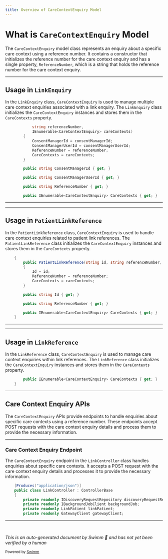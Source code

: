 ```yaml
---
title: Overview of CareContextEnquiry Model
---
```

# What is <SwmToken path="src/In.ProjectEKA.HipLibrary/Patient/Model/LinkEnquiry.cs" pos="11:3:3" line-data="            IEnumerable&lt;CareContextEnquiry&gt; careContexts)">`CareContextEnquiry`</SwmToken> Model

The <SwmToken path="src/In.ProjectEKA.HipLibrary/Patient/Model/LinkEnquiry.cs" pos="11:3:3" line-data="            IEnumerable&lt;CareContextEnquiry&gt; careContexts)">`CareContextEnquiry`</SwmToken> model class represents an enquiry about a specific care context using a reference number. It contains a constructor that initializes the reference number for the care context enquiry and has a single property, <SwmToken path="src/In.ProjectEKA.HipLibrary/Patient/Model/LinkEnquiry.cs" pos="15:1:1" line-data="            ReferenceNumber = referenceNumber;">`ReferenceNumber`</SwmToken>, which is a string that holds the reference number for the care context enquiry.

<SwmSnippet path="/src/In.ProjectEKA.HipLibrary/Patient/Model/LinkEnquiry.cs" line="10">

---

## Usage in <SwmToken path="src/In.ProjectEKA.HipLibrary/Patient/Model/LinkEnquiry.cs" pos="5:5:5" line-data="    public class LinkEnquiry">`LinkEnquiry`</SwmToken>

In the <SwmToken path="src/In.ProjectEKA.HipLibrary/Patient/Model/LinkEnquiry.cs" pos="5:5:5" line-data="    public class LinkEnquiry">`LinkEnquiry`</SwmToken> class, <SwmToken path="src/In.ProjectEKA.HipLibrary/Patient/Model/LinkEnquiry.cs" pos="11:3:3" line-data="            IEnumerable&lt;CareContextEnquiry&gt; careContexts)">`CareContextEnquiry`</SwmToken> is used to manage multiple care context enquiries associated with a link enquiry. The <SwmToken path="src/In.ProjectEKA.HipLibrary/Patient/Model/LinkEnquiry.cs" pos="5:5:5" line-data="    public class LinkEnquiry">`LinkEnquiry`</SwmToken> class initializes the <SwmToken path="src/In.ProjectEKA.HipLibrary/Patient/Model/LinkEnquiry.cs" pos="11:3:3" line-data="            IEnumerable&lt;CareContextEnquiry&gt; careContexts)">`CareContextEnquiry`</SwmToken> instances and stores them in the <SwmToken path="src/In.ProjectEKA.HipLibrary/Patient/Model/LinkEnquiry.cs" pos="16:1:1" line-data="            CareContexts = careContexts;">`CareContexts`</SwmToken> property.

```c#
            string referenceNumber,
            IEnumerable<CareContextEnquiry> careContexts)
        {
            ConsentManagerId = consentManagerId;
            ConsentManagerUserId = consentManagerUserId;
            ReferenceNumber = referenceNumber;
            CareContexts = careContexts;
        }

        public string ConsentManagerId { get; }

        public string ConsentManagerUserId { get; }

        public string ReferenceNumber { get; }

        public IEnumerable<CareContextEnquiry> CareContexts { get; }
```

---

</SwmSnippet>

<SwmSnippet path="/src/In.ProjectEKA.HipService/Link/PatientLinkReference.cs" line="7">

---

## Usage in <SwmToken path="src/In.ProjectEKA.HipService/Link/PatientLinkReference.cs" pos="8:3:3" line-data="        public PatientLinkReference(string id, string referenceNumber, IEnumerable&lt;CareContextEnquiry&gt; careContexts)">`PatientLinkReference`</SwmToken>

In the <SwmToken path="src/In.ProjectEKA.HipService/Link/PatientLinkReference.cs" pos="8:3:3" line-data="        public PatientLinkReference(string id, string referenceNumber, IEnumerable&lt;CareContextEnquiry&gt; careContexts)">`PatientLinkReference`</SwmToken> class, <SwmToken path="src/In.ProjectEKA.HipService/Link/PatientLinkReference.cs" pos="8:17:17" line-data="        public PatientLinkReference(string id, string referenceNumber, IEnumerable&lt;CareContextEnquiry&gt; careContexts)">`CareContextEnquiry`</SwmToken> is used to handle care context enquiries related to patient link references. The <SwmToken path="src/In.ProjectEKA.HipService/Link/PatientLinkReference.cs" pos="8:3:3" line-data="        public PatientLinkReference(string id, string referenceNumber, IEnumerable&lt;CareContextEnquiry&gt; careContexts)">`PatientLinkReference`</SwmToken> class initializes the <SwmToken path="src/In.ProjectEKA.HipService/Link/PatientLinkReference.cs" pos="8:17:17" line-data="        public PatientLinkReference(string id, string referenceNumber, IEnumerable&lt;CareContextEnquiry&gt; careContexts)">`CareContextEnquiry`</SwmToken> instances and stores them in the <SwmToken path="src/In.ProjectEKA.HipService/Link/PatientLinkReference.cs" pos="12:1:1" line-data="            CareContexts = careContexts;">`CareContexts`</SwmToken> property.

```c#
    {
        public PatientLinkReference(string id, string referenceNumber, IEnumerable<CareContextEnquiry> careContexts)
        {
            Id = id;
            ReferenceNumber = referenceNumber;
            CareContexts = careContexts;
        }

        public string Id { get; }

        public string ReferenceNumber { get; }

        public IEnumerable<CareContextEnquiry> CareContexts { get; }
    }
```

---

</SwmSnippet>

<SwmSnippet path="/src/In.ProjectEKA.HipService/Link/LinkReference.cs" line="22">

---

## Usage in <SwmToken path="src/In.ProjectEKA.HipService/Link/LinkReference.cs" pos="8:5:5" line-data="    public class LinkReference">`LinkReference`</SwmToken>

In the <SwmToken path="src/In.ProjectEKA.HipService/Link/LinkReference.cs" pos="8:5:5" line-data="    public class LinkReference">`LinkReference`</SwmToken> class, <SwmToken path="src/In.ProjectEKA.HipService/Link/LinkReference.cs" pos="22:5:5" line-data="        public IEnumerable&lt;CareContextEnquiry&gt; CareContexts { get; }">`CareContextEnquiry`</SwmToken> is used to manage care context enquiries within link references. The <SwmToken path="src/In.ProjectEKA.HipService/Link/LinkReference.cs" pos="8:5:5" line-data="    public class LinkReference">`LinkReference`</SwmToken> class initializes the <SwmToken path="src/In.ProjectEKA.HipService/Link/LinkReference.cs" pos="22:5:5" line-data="        public IEnumerable&lt;CareContextEnquiry&gt; CareContexts { get; }">`CareContextEnquiry`</SwmToken> instances and stores them in the <SwmToken path="src/In.ProjectEKA.HipService/Link/LinkReference.cs" pos="22:8:8" line-data="        public IEnumerable&lt;CareContextEnquiry&gt; CareContexts { get; }">`CareContexts`</SwmToken> property.

```c#
        public IEnumerable<CareContextEnquiry> CareContexts { get; }
    }
```

---

</SwmSnippet>

## Care Context Enquiry APIs

The <SwmToken path="src/In.ProjectEKA.HipLibrary/Patient/Model/LinkEnquiry.cs" pos="11:3:3" line-data="            IEnumerable&lt;CareContextEnquiry&gt; careContexts)">`CareContextEnquiry`</SwmToken> APIs provide endpoints to handle enquiries about specific care contexts using a reference number. These endpoints accept POST requests with the care context enquiry details and process them to provide the necessary information.

<SwmSnippet path="/src/In.ProjectEKA.HipService/Link/LinkController.cs" line="23">

---

### Care Context Enquiry Endpoint

The <SwmToken path="src/In.ProjectEKA.HipLibrary/Patient/Model/LinkEnquiry.cs" pos="11:3:3" line-data="            IEnumerable&lt;CareContextEnquiry&gt; careContexts)">`CareContextEnquiry`</SwmToken> endpoint in the <SwmToken path="src/In.ProjectEKA.HipService/Link/LinkController.cs" pos="24:5:5" line-data="    public class LinkController : ControllerBase">`LinkController`</SwmToken> class handles enquiries about specific care contexts. It accepts a POST request with the care context enquiry details and processes it to provide the necessary information.

```c#
    [Produces("application/json")]
    public class LinkController : ControllerBase
    {
        private readonly IDiscoveryRequestRepository discoveryRequestRepository;
        private readonly IBackgroundJobClient backgroundJob;
        private readonly LinkPatient linkPatient;
        private readonly GatewayClient gatewayClient;
```

---

</SwmSnippet>

&nbsp;

*This is an auto-generated document by Swimm 🌊 and has not yet been verified by a human*

<SwmMeta version="3.0.0" repo-id="Z2l0aHViJTNBJTNBaGlwLXNlcnZpY2UlM0ElM0FTd2ltbS1EZW1v" repo-name="hip-service"><sup>Powered by [Swimm](/)</sup></SwmMeta>
